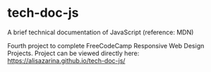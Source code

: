# tech-doc-js
A brief technical documentation of JavaScript (reference: MDN)

Fourth project to complete FreeCodeCamp Responsive Web Design Projects.
Project can be viewed directly here: https://alisazarina.github.io/tech-doc-js/
